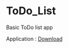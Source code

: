 # ToDo_List
Basic ToDo list app

Application : [Download](https://github.com/Rams01010010/ToDo_List/blob/master/app/release/app-release.apk?raw=true)
